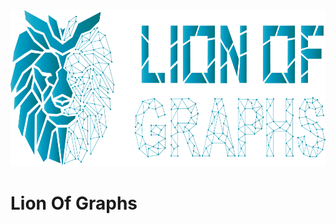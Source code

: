<div align="center">
  <a href="https://github.com/MrToino/lion-of-graphs">
    <img src="./logo_blue.png" alt="Logo" height="250">
  </a>
</div>

# Lion Of Graphs


